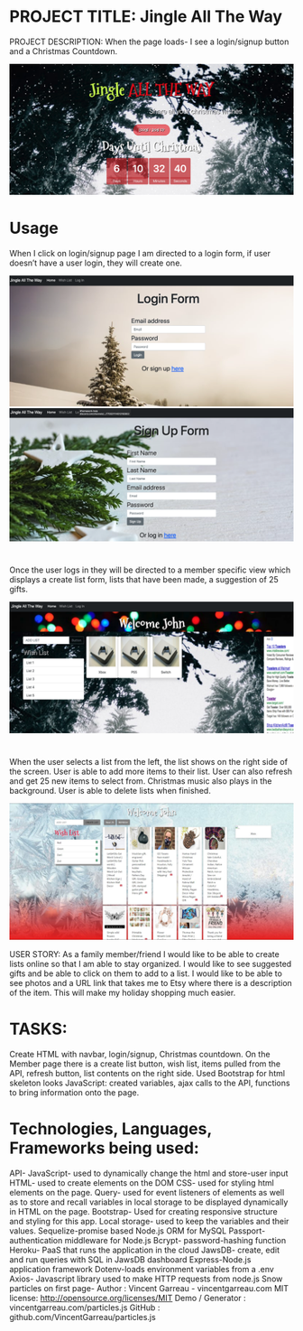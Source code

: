 # PROJECT TITLE: 	Jingle All The Way


PROJECT DESCRIPTION:
When the page loads- I see a login/signup button and a Christmas Countdown.


![Main Page](./images/mainpage.png)

# Usage

When I click on login/signup page I am directed to a login form, if user doesn’t have a user login, they will create one.

![Overview](./images/login.png)
![Overview](./images/signup.png)

#

Once the user logs in they will be directed to a member specific view which displays a create list form, lists that have been made, a suggestion of 25 gifts.

![Overview](./images/userpage.png)

#

When the user selects a list from the left, the list shows on the right side of the screen. User is able to add more items to their list. User can also refresh and get 25 new items to select from. Christmas music also plays in the background. 
User is able to delete lists when finished. 


![Overview](./images/suggestionspg.png)


USER STORY: As a family member/friend I would like to be able to create lists online so that I am able to stay organized. I would like to see suggested gifts and be able to click on them to add to a list. I would like to be able to see photos and a URL link that takes me to Etsy where there is a description of the item. This will make my holiday shopping much easier.


# TASKS:
Create HTML with navbar, login/signup, Christmas countdown. On the Member page there is a create list button, wish list, items pulled from the API, refresh button, list contents on the right side. 
Used Bootstrap for html skeleton looks
JavaScript: created variables, ajax calls to the API, functions to bring information onto the page.



# Technologies, Languages, Frameworks being used:

API-
JavaScript- used to dynamically change the html and store-user input
HTML- used to create elements on the DOM
CSS- used for styling html elements on the page.
Query- used for event listeners of elements as well as to store and recall variables in local storage to be displayed dynamically in HTML on the page. 
Bootstrap- Used for creating responsive structure and styling for this app. 
Local storage- used to keep the variables and their values.
Sequelize-promise based Node.js ORM for MySQL
Passport- authentication middleware for Node.js
Bcrypt- password-hashing function 
Heroku- PaaS that runs the application in the cloud
JawsDB- create, edit and run queries with SQL in JawsDB dashboard
Express-Node.js application framework
Dotenv-loads environment variables from a .env
Axios- Javascript library used to make HTTP requests from node.js
Snow particles on first page- Author : Vincent Garreau  - vincentgarreau.com
MIT license: http://opensource.org/licenses/MIT
Demo / Generator : vincentgarreau.com/particles.js
GitHub : github.com/VincentGarreau/particles.js
